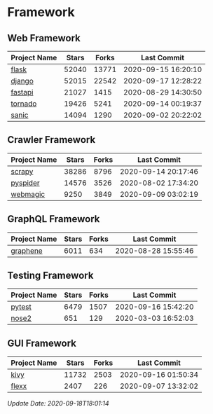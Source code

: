 # Framework

## Web Framework

| Project Name | Stars | Forks | Last Commit |
| ------------ | ----- | ----- | ----------- |
| [flask](https://github.com/pallets/flask) | 52040 | 13771 | 2020-09-15 16:20:10 |
| [django](https://github.com/django/django) | 52015 | 22542 | 2020-09-17 12:28:22 |
| [fastapi](https://github.com/tiangolo/fastapi) | 21027 | 1415 | 2020-08-29 14:30:50 |
| [tornado](https://github.com/tornadoweb/tornado) | 19426 | 5241 | 2020-09-14 00:19:37 |
| [sanic](https://github.com/huge-success/sanic) | 14094 | 1290 | 2020-09-02 20:22:02 |

## Crawler Framework

| Project Name | Stars | Forks | Last Commit |
| ------------ | ----- | ----- | ----------- |
| [scrapy](https://github.com/scrapy/scrapy) | 38286 | 8796 | 2020-09-14 20:17:46 |
| [pyspider](https://github.com/binux/pyspider) | 14576 | 3526 | 2020-08-02 17:34:20 |
| [webmagic](https://github.com/code4craft/webmagic) | 9250 | 3849 | 2020-09-09 03:02:19 |

## GraphQL Framework

| Project Name | Stars | Forks | Last Commit |
| ------------ | ----- | ----- | ----------- |
| [graphene](https://github.com/graphql-python/graphene) | 6011 | 634 | 2020-08-28 15:55:46 |

## Testing Framework

| Project Name | Stars | Forks | Last Commit |
| ------------ | ----- | ----- | ----------- |
| [pytest](https://github.com/pytest-dev/pytest) | 6479 | 1507 | 2020-09-16 15:42:20 |
| [nose2](https://github.com/nose-devs/nose2) | 651 | 129 | 2020-03-03 16:52:03 |

## GUI Framework

| Project Name | Stars | Forks | Last Commit |
| ------------ | ----- | ----- | ----------- |
| [kivy](https://github.com/kivy/kivy) | 11732 | 2503 | 2020-09-16 01:50:34 |
| [flexx](https://github.com/flexxui/flexx) | 2407 | 226 | 2020-09-07 13:32:02 |

*Update Date: 2020-09-18T18:01:14*
